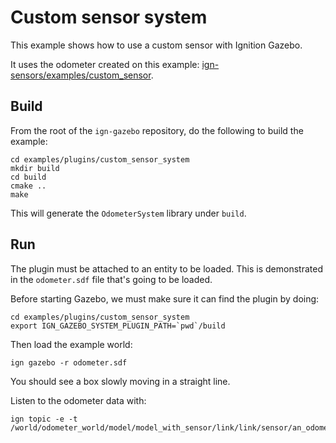 # Custom sensor system

This example shows how to use a custom sensor with Ignition Gazebo.

It uses the odometer created on this example:
[ign-sensors/examples/custom_sensor](https://github.com/ignitionrobotics/ign-sensors/tree/main/examples/custom_sensor).

## Build

From the root of the `ign-gazebo` repository, do the following to build the example:

~~~
cd examples/plugins/custom_sensor_system
mkdir build
cd build
cmake ..
make
~~~

This will generate the `OdometerSystem` library under `build`.

## Run

The plugin must be attached to an entity to be loaded. This is demonstrated in
the `odometer.sdf` file that's going to be loaded.

Before starting Gazebo, we must make sure it can find the plugin by doing:

~~~
cd examples/plugins/custom_sensor_system
export IGN_GAZEBO_SYSTEM_PLUGIN_PATH=`pwd`/build
~~~

Then load the example world:

    ign gazebo -r odometer.sdf

You should see a box slowly moving in a straight line.

Listen to the odometer data with:

```
ign topic -e -t /world/odometer_world/model/model_with_sensor/link/link/sensor/an_odometer/odometer
```

